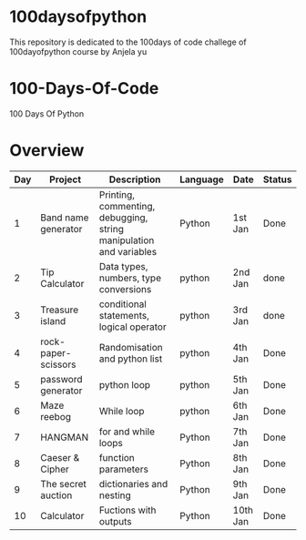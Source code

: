 # 100daysofpython
This repository is dedicated to the 100days of code challege of 100dayofpython course by Anjela yu


# 100-Days-Of-Code
100 Days Of Python

# Overview

|Day| Project |Description| Language|Date |Status|
|--|--|--|--|--|--|
| 1 | Band name generator| Printing, commenting, debugging, string manipulation and variables | Python|1st Jan | Done
|2|Tip Calculator|Data types, numbers, type conversions|python|2nd Jan|done|
|3|Treasure island|conditional statements, logical operator|python|3rd Jan|done|
|4|rock-paper-scissors|Randomisation and python list|python|4th Jan|Done|
|5|password generator|python loop|python|5th Jan|Done|
|6|Maze reebog|While loop|python|6th Jan|Done|
|7|HANGMAN|for and while loops|Python|7th Jan|Done|
|8|Caeser & Cipher|function parameters|Python|8th Jan|Done|
|9|The secret auction|dictionaries and nesting|Python|9th Jan|Done|
|10|Calculator|Fuctions with outputs|Python|10th Jan|Done|
